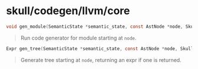 # skull/codegen/llvm/core

```c
void gen_module(SemanticState *semantic_state, const AstNode *node, SkullStateLLVM *state)
```

> Run code generator for module starting at `node`.

```c
Expr gen_tree(SemanticState *semantic_state, const AstNode *node, SkullStateLLVM *state)
```

> Generate tree starting at `node`, returning an expr if one is returned.

